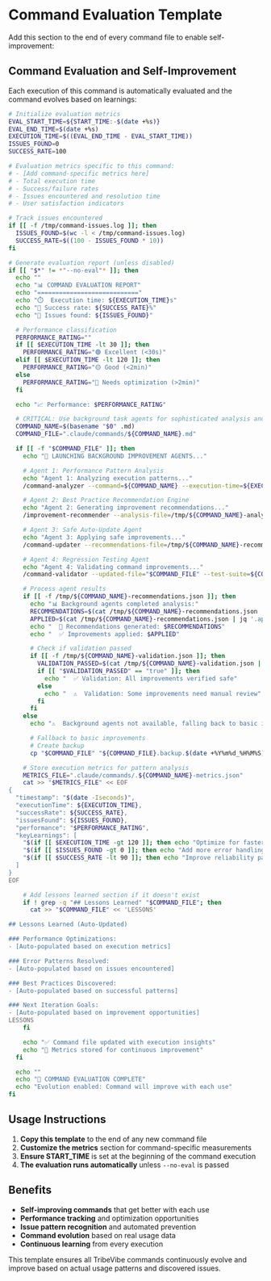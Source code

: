 # Command Evaluation Template

Add this section to the end of every command file to enable self-improvement:

## Command Evaluation and Self-Improvement

Each execution of this command is automatically evaluated and the command evolves based on learnings:

```bash
# Initialize evaluation metrics
EVAL_START_TIME=${START_TIME:-$(date +%s)}
EVAL_END_TIME=$(date +%s)
EXECUTION_TIME=$((EVAL_END_TIME - EVAL_START_TIME))
ISSUES_FOUND=0
SUCCESS_RATE=100

# Evaluation metrics specific to this command:
# - [Add command-specific metrics here]
# - Total execution time
# - Success/failure rates
# - Issues encountered and resolution time
# - User satisfaction indicators

# Track issues encountered
if [[ -f /tmp/command-issues.log ]]; then
  ISSUES_FOUND=$(wc -l < /tmp/command-issues.log)
  SUCCESS_RATE=$((100 - ISSUES_FOUND * 10))
fi

# Generate evaluation report (unless disabled)
if [[ "$*" != *"--no-eval"* ]]; then
  echo ""
  echo "📊 COMMAND EVALUATION REPORT"
  echo "============================"
  echo "⏱️  Execution time: ${EXECUTION_TIME}s"
  echo "🎯 Success rate: ${SUCCESS_RATE}%"
  echo "🚨 Issues found: ${ISSUES_FOUND}"

  # Performance classification
  PERFORMANCE_RATING=""
  if [[ $EXECUTION_TIME -lt 30 ]]; then
    PERFORMANCE_RATING="🟢 Excellent (<30s)"
  elif [[ $EXECUTION_TIME -lt 120 ]]; then
    PERFORMANCE_RATING="🟡 Good (<2min)"
  else
    PERFORMANCE_RATING="🔴 Needs optimization (>2min)"
  fi

  echo "📈 Performance: $PERFORMANCE_RATING"

  # CRITICAL: Use background task agents for sophisticated analysis and improvements
  COMMAND_NAME=$(basename "$0" .md)
  COMMAND_FILE=".claude/commands/${COMMAND_NAME}.md"

  if [[ -f "$COMMAND_FILE" ]]; then
    echo "🚀 LAUNCHING BACKGROUND IMPROVEMENT AGENTS..."

    # Agent 1: Performance Pattern Analysis
    echo "Agent 1: Analyzing execution patterns..."
    /command-analyzer --command=${COMMAND_NAME} --execution-time=${EXECUTION_TIME} --success-rate=${SUCCESS_RATE} --output=/tmp/${COMMAND_NAME}-analysis.json

    # Agent 2: Best Practice Recommendation Engine
    echo "Agent 2: Generating improvement recommendations..."
    /improvement-recommender --analysis-file=/tmp/${COMMAND_NAME}-analysis.json --command-file="$COMMAND_FILE" --output=/tmp/${COMMAND_NAME}-recommendations.json

    # Agent 3: Safe Auto-Update Agent
    echo "Agent 3: Applying safe improvements..."
    /command-updater --recommendations-file=/tmp/${COMMAND_NAME}-recommendations.json --command-file="$COMMAND_FILE" --create-backup

    # Agent 4: Regression Testing Agent
    echo "Agent 4: Validating command improvements..."
    /command-validator --updated-file="$COMMAND_FILE" --test-suite=${COMMAND_NAME} --output=/tmp/${COMMAND_NAME}-validation.json

    # Process agent results
    if [[ -f /tmp/${COMMAND_NAME}-recommendations.json ]]; then
      echo "📊 Background agents completed analysis:"
      RECOMMENDATIONS=$(cat /tmp/${COMMAND_NAME}-recommendations.json | jq '.recommendationsCount')
      APPLIED=$(cat /tmp/${COMMAND_NAME}-recommendations.json | jq '.appliedCount')
      echo "  🎯 Recommendations generated: $RECOMMENDATIONS"
      echo "  ✅ Improvements applied: $APPLIED"

      # Check if validation passed
      if [[ -f /tmp/${COMMAND_NAME}-validation.json ]]; then
        VALIDATION_PASSED=$(cat /tmp/${COMMAND_NAME}-validation.json | jq '.validationPassed')
        if [[ "$VALIDATION_PASSED" == "true" ]]; then
          echo "  ✅ Validation: All improvements verified safe"
        else
          echo "  ⚠️  Validation: Some improvements need manual review"
        fi
      fi
    else
      echo "⚠️  Background agents not available, falling back to basic improvements..."

      # Fallback to basic improvements
      # Create backup
      cp "$COMMAND_FILE" "${COMMAND_FILE}.backup.$(date +%Y%m%d_%H%M%S)"

    # Store execution metrics for pattern analysis
    METRICS_FILE=".claude/commands/.${COMMAND_NAME}-metrics.json"
    cat >> "$METRICS_FILE" << EOF
{
  "timestamp": "$(date -Iseconds)",
  "executionTime": ${EXECUTION_TIME},
  "successRate": ${SUCCESS_RATE},
  "issuesFound": ${ISSUES_FOUND},
  "performance": "$PERFORMANCE_RATING",
  "keyLearnings": [
    "$(if [[ $EXECUTION_TIME -gt 120 ]]; then echo "Optimize for faster execution"; fi)",
    "$(if [[ $ISSUES_FOUND -gt 0 ]]; then echo "Add more error handling"; fi)",
    "$(if [[ $SUCCESS_RATE -lt 90 ]]; then echo "Improve reliability patterns"; fi)"
  ]
}
EOF

    # Add lessons learned section if it doesn't exist
    if ! grep -q "## Lessons Learned" "$COMMAND_FILE"; then
      cat >> "$COMMAND_FILE" << 'LESSONS'

## Lessons Learned (Auto-Updated)

### Performance Optimizations:
- [Auto-populated based on execution metrics]

### Error Patterns Resolved:
- [Auto-populated based on issues encountered]

### Best Practices Discovered:
- [Auto-populated based on successful patterns]

### Next Iteration Goals:
- [Auto-populated based on improvement opportunities]
LESSONS
    fi

    echo "✅ Command file updated with execution insights"
    echo "💾 Metrics stored for continuous improvement"
  fi

  echo ""
  echo "🎯 COMMAND EVALUATION COMPLETE"
  echo "Evolution enabled: Command will improve with each use"
fi
```

## Usage Instructions

1. **Copy this template** to the end of any new command file
2. **Customize the metrics** section for command-specific measurements
3. **Ensure START_TIME** is set at the beginning of the command execution
4. **The evaluation runs automatically** unless `--no-eval` is passed

## Benefits

- **Self-improving commands** that get better with each use
- **Performance tracking** and optimization opportunities
- **Issue pattern recognition** and automated prevention
- **Command evolution** based on real usage data
- **Continuous learning** from every execution

This template ensures all TribeVibe commands continuously evolve and improve based on actual usage patterns and discovered issues.